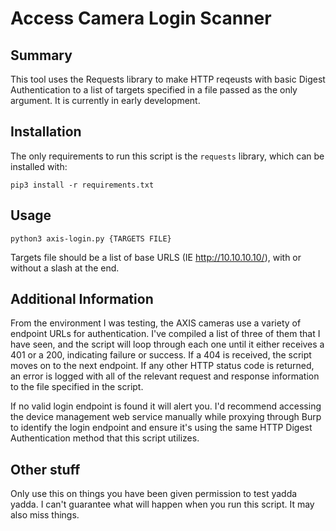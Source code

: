 # Access Camera Login Scanner

## Summary
 This tool uses the Requests library to make HTTP reqeusts with basic Digest Authentication to a list of targets specified in a file passed as the only argument. It is currently in early development.

## Installation
The only requirements to run this script is the `requests` library, which can be installed with:
```
pip3 install -r requirements.txt
```

## Usage
```
python3 axis-login.py {TARGETS FILE}
```

Targets file should be a list of base URLS (IE http://10.10.10.10/), with or without a slash at the end.

## Additional Information
From the environment I was testing, the AXIS cameras use a variety of endpoint URLs for authentication. I've compiled a list of three of them that I have seen, and the script will loop through each one until it either receives a 401 or a 200, indicating failure or success. If a 404 is received, the script moves on to the next endpoint. If any other HTTP status code is returned, an error is logged with all of the relevant request and response information to the file specified in the script.

If no valid login endpoint is found it will alert you. I'd recommend accessing the device management web service manually while proxying through Burp to identify the login endpoint and ensure it's using the same HTTP Digest Authentication method that this script utilizes.

## Other stuff
Only use this on things you have been given permission to test yadda yadda. I can't guarantee what will happen when you run this script. It may also miss things.
